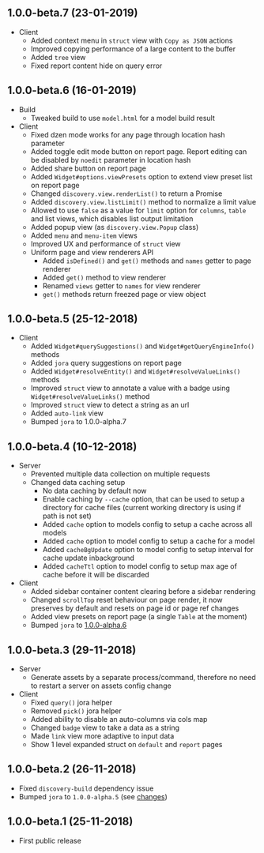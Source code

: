 ## 1.0.0-beta.7 (23-01-2019)

- Client
    - Added context menu in `struct` view with `Copy as JSON` actions
    - Improved copying performance of a large content to the buffer
    - Added `tree` view
    - Fixed report content hide on query error

## 1.0.0-beta.6 (16-01-2019)

- Build
    - Tweaked build to use `model.html` for a model build result
- Client
    - Fixed dzen mode works for any page through location hash parameter
    - Added toggle edit mode button on report page. Report editing can be disabled by `noedit` parameter in location hash
    - Added share button on report page
    - Added `Widget#options.viewPresets` option to extend view preset list on report page
    - Changed `discovery.view.renderList()` to return a Promise
    - Added `discovery.view.listLimit()` method to normalize a limit value
    - Allowed to use `false` as a value for `limit` option for `columns`, `table` and list views, which disables list output limitation
    - Added popup view (as `discovery.view.Popup` class)
    - Added `menu` and `menu-item` views
    - Improved UX and performance of `struct` view
    - Uniform page and view renderers API
        - Added `isDefined()` and `get()` methods and `names` getter to page renderer
        - Added `get()` method to view renderer
        - Renamed `views` getter to `names` for view renderer
        - `get()` methods return freezed page or view object

## 1.0.0-beta.5 (25-12-2018)

- Client
    - Added `Widget#querySuggestions()` and `Widget#getQueryEngineInfo()` methods
    - Added `jora` query suggestions on report page
    - Added `Widget#resolveEntity()` and `Widget#resolveValueLinks()` methods
    - Improved `struct` view to annotate a value with a badge using `Widget#resolveValueLinks()` method
    - Improved `struct` view to detect a string as an url
    - Added `auto-link` view
    - Bumped `jora` to 1.0.0-alpha.7

## 1.0.0-beta.4 (10-12-2018)

- Server
    - Prevented multiple data collection on multiple requests
    - Changed data caching setup
        - No data caching by default now
        - Enable caching by `--cache` option, that can be used to setup a directory for cache files (current working directory is using if path is not set)
        - Added `cache` option to models config to setup a cache across all models
        - Added `cache` option to model config to setup a cache for a model
        - Added `cacheBgUpdate` option to model config to setup interval for cache update inbackground
        - Added `cacheTtl` option to model config to setup max age of cache before it will be discarded
- Client
    - Added sidebar container content clearing before a sidebar rendering
    - Changed `scrollTop` reset behaviour on page render, it now preserves by default and resets on page id or page ref changes
    - Added view presets on report page (a single `Table` at the moment)
    - Bumped `jora` to [1.0.0-alpha.6](https://github.com/lahmatiy/jora/releases/tag/v1.0.0-alpha.6)

## 1.0.0-beta.3 (29-11-2018)

- Server
    - Generate assets by a separate process/command, therefore no need to restart a server on assets config change
- Client
    - Fixed `query()` jora helper
    - Removed `pick()` jora helper
    - Added ability to disable an auto-columns via cols map
    - Changed `badge` view to take a data as a string
    - Made `link` view more adaptive to input data
    - Show 1 level expanded struct on `default` and `report` pages
 
## 1.0.0-beta.2 (26-11-2018)

- Fixed `discovery-build` dependency issue
- Bumped `jora` to `1.0.0-alpha.5` (see [changes](https://github.com/lahmatiy/jora/releases/tag/v1.0.0-alpha.5))

## 1.0.0-beta.1 (25-11-2018)

- First public release
